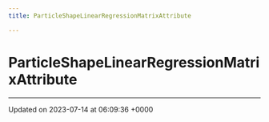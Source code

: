 ```yaml
---
title: ParticleShapeLinearRegressionMatrixAttribute

---
```


# ParticleShapeLinearRegressionMatrixAttribute





-------------------------------

Updated on 2023-07-14 at 06:09:36 +0000